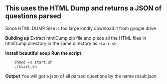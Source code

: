 ## This uses the HTML Dump and returns a JSON of questions parsed
 Since HTML DUMP Size is too large kindly download it from google drive

**Building up**
Extract htmlDump zip file and place all the HTML files in htmlDump directory in the same directory as ```start.sh```

**Install beautiful soup**
**Run the script**
```
    chmod +x start.sh
    ./start.sh
```
**Output**
You will get a json of all parsed questions by the name result.json 
